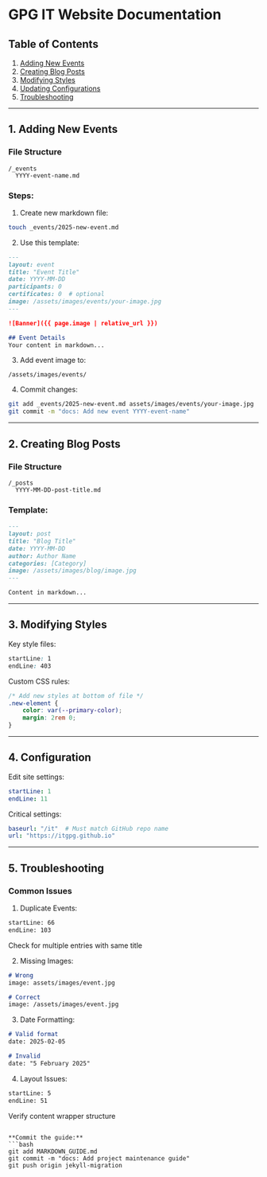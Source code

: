 
# GPG IT Website Documentation

## Table of Contents
1. [Adding New Events](#events)
2. [Creating Blog Posts](#blogs)
3. [Modifying Styles](#styles)
4. [Updating Configurations](#config)
5. [Troubleshooting](#troubleshoot)

---

## <a name="events"></a>1. Adding New Events

### File Structure
```text
/_events
  YYYY-event-name.md
```

### Steps:
1. Create new markdown file:
```bash
touch _events/2025-new-event.md
```

2. Use this template:
```markdown
---
layout: event
title: "Event Title"
date: YYYY-MM-DD
participants: 0
certificates: 0  # optional
image: /assets/images/events/your-image.jpg
---

![Banner]({{ page.image | relative_url }})

## Event Details
Your content in markdown...
```

3. Add event image to:
```text
/assets/images/events/
```

4. Commit changes:
```bash
git add _events/2025-new-event.md assets/images/events/your-image.jpg
git commit -m "docs: Add new event YYYY-event-name"
```

---

## <a name="blogs"></a>2. Creating Blog Posts

### File Structure
```text
/_posts
  YYYY-MM-DD-post-title.md
```

### Template:
```markdown
---
layout: post
title: "Blog Title"
date: YYYY-MM-DD
author: Author Name
categories: [Category]
image: /assets/images/blog/image.jpg
---

Content in markdown...
```

---

## <a name="styles"></a>3. Modifying Styles

Key style files:
```css:assets/css/pages/events.css
startLine: 1
endLine: 403
```

Custom CSS rules:
```css
/* Add new styles at bottom of file */
.new-element {
    color: var(--primary-color);
    margin: 2rem 0;
}
```

---

## <a name="config"></a>4. Configuration

Edit site settings:
```yaml:_config.yml
startLine: 1
endLine: 11
```

Critical settings:
```yaml
baseurl: "/it"  # Must match GitHub repo name
url: "https://itgpg.github.io"
```

---

## <a name="troubleshoot"></a>5. Troubleshooting

### Common Issues

1. Duplicate Events:
```html:events.html
startLine: 66
endLine: 103
```
Check for multiple entries with same title

2. Missing Images:
```markdown
# Wrong
image: assets/images/event.jpg

# Correct
image: /assets/images/event.jpg
```

3. Date Formatting:
```markdown
# Valid format
date: 2025-02-05

# Invalid
date: "5 February 2025"
```

4. Layout Issues:
```html:_layouts/event.html
startLine: 5
endLine: 51
```
Verify content wrapper structure
```

**Commit the guide:**
```bash
git add MARKDOWN_GUIDE.md
git commit -m "docs: Add project maintenance guide"
git push origin jekyll-migration
```


